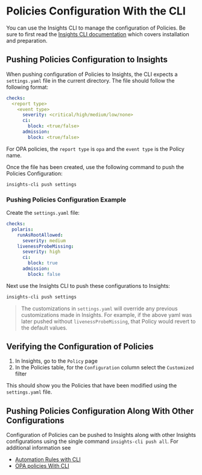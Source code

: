 # Policies Configuration With the CLI
You can use the Insights CLI to manage the configuration of Policies.
Be sure to first read the [Insights CLI documentation](/configure/cli/cli) which covers installation and preparation.

## Pushing Policies Configuration to Insights
When pushing configuration of Policies to Insights, the CLI expects a `settings.yaml` file in the current directory.
The file should follow the following format:
```yaml
checks:
  <report type>
    <event type>
      severity: <critical/high/medium/low/none>
      ci:
        block: <true/false>
      admission:
        block: <true/false>
```
For OPA policies, the `report type` is `opa` and the `event type` is the Policy name.

Once the file has been created, use the following command to push the Policies Configuration:
```
insights-cli push settings
```

### Pushing Policies Configuration Example
Create the `settings.yaml` file:
```yaml
checks:
  polaris:
    runAsRootAllowed:
      severity: medium
    livenessProbeMissing:
      severity: high
      ci:
        block: true
      admission:
        block: false
```

Next use the Insights CLI to push these configurations to Insights:

```bash
insights-cli push settings
```

>The customizations in `settings.yaml` will override any previous customizations made in Insights. For example, if the above yaml was later pushed without `livenessProbeMissing`, that Policy would revert to the default values.

## Verifying the Configuration of Policies
1. In Insights, go to the `Policy` page
2. In the Policies table, for the `Configuration` column select the `Customized` filter

This should show you the Policies that have been modified using the `settings.yaml` file.

## Pushing Policies Configuration Along With Other Configurations
Configuration of Policies can be pushed to Insights along with other Insights configurations using the single command `insights-cli push all`. For additional information see
* [Automation Rules with CLI](/configure/cli/automation-rules)
* [OPA policies With CLI](/configure/cli/opa)

